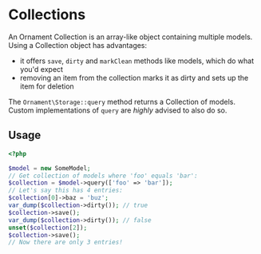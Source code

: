 # Collections
An Ornament Collection is an array-like object containing multiple models.
Using a Collection object has advantages:

- it offers `save`, `dirty` and `markClean` methods like models, which do what
  you'd expect
- removing an item from the collection marks it as dirty and sets up the item
  for deletion

The `Ornament\Storage::query` method returns a Collection of models. Custom
implementations of `query` are _highly_ advised to also do so.

## Usage
```php
<?php

$model = new SomeModel;
// Get collection of models where 'foo' equals 'bar':
$collection = $model->query(['foo' => 'bar']);
// Let's say this has 4 entries:
$collection[0]->baz = 'buz';
var_dump($collection->dirty()); // true
$collection->save();
var_dump($collection->dirty()); // false
unset($collection[2]);
$collection->save();
// Now there are only 3 entries!
```

